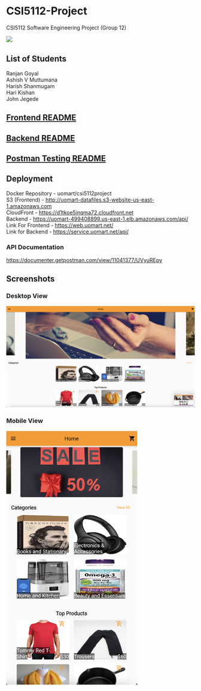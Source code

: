 # CSI5112-Project
CSI5112 Software Engineering Project (Group 12)

<div style="align:center">
<a href="https://github.com/ranjan98/CSI5112ProjectG12/graphs/contributors">
  <img src="https://contrib.rocks/image?repo=ranjan98/CSI5112ProjectG12" />
</a> </div>

## List of Students
Ranjan Goyal\
Ashish V Muttumana\
Harish Shanmugam\
Hari Kishan\
John Jegede

## [Frontend README](https://github.com/ranjan98/CSI5112ProjectG12/blob/main/frontend/README.md)
  
## [Backend README](https://github.com/ranjan98/CSI5112ProjectG12/blob/main/aspnet/README.md)

## [Postman Testing README](https://github.com/ranjan98/CSI5112ProjectG12/blob/main/aspnet/testing/README.md)

## Deployment
Docker Repository - uomart/csi5112project \
S3 (Frontend) - http://uomart-datafiles.s3-website-us-east-1.amazonaws.com \
CloudFront - https://d1tkoe5inqma72.cloudfront.net \
Backend - https://uomart-499408899.us-east-1.elb.amazonaws.com/api/ \
Link For Frontend - https://web.uomart.net/ \
Link for Backend - https://service.uomart.net/api/  

### API Documentation
https://documenter.getpostman.com/view/11041377/UVyuREpy

## Screenshots
### Desktop View
  <img src="frontend/Desktop_View.png" width="1080" title="Desktop View" alt="Desktop View">
  
### Mobile View
  <img src="frontend/Mobile_View.png" width="350" title="Mobile View" alt="Mobile View">
